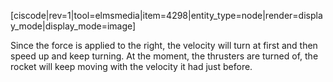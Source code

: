 [ciscode|rev=1|tool=elmsmedia|item=4298|entity_type=node|render=display_mode|display_mode=image]

Since the force is applied to the right, the velocity will turn at first and then speed up and keep turning. At the moment, the thrusters are turned of, the rocket will keep moving with the velocity it had just before. 